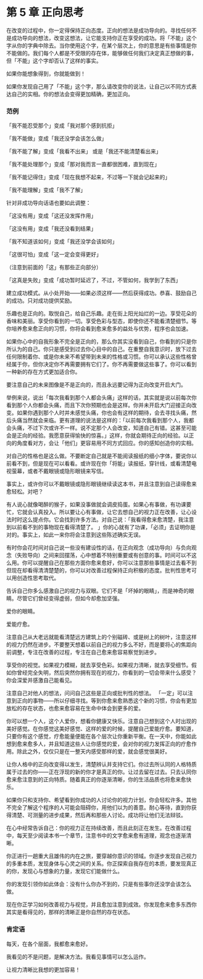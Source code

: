 # 第 5 章 正向思考

在改变的过程中，你一定得保持正向态度。正向的想法是成功导向的。寻找任何不是成功导向的想法，改变这想法，让它能支持你正在享受的成功。将「不能」这个字从你的字典中除去。当你使用这个字，在某个层次上，你的意思是有些事情是你不能做的。我们每个人都是不受限的存在体，能够做任何我们决定真正想做的事，但「不能」这个字却否认了这样的事实。

如果你能想象得到，你就能做到！

如果你发现自己用了「不能」这个字，那么请改变你的说法，让自己以不同方式表达自己的实相。你的想法会变得更加精确，更加正向。

### 范例

「我不能忍受那个」变成「我对那个感到抗拒」

「我不能做」变成「我还没学会该怎么做」

「我不能了解」变成「我看不出来」 或是「我还不能清楚看出来」

「我不能处理那个」变成「那对我而言一直都很困难，直到现在」

「我不能记得住」变成「现在我想不起来，不过等一下就会记起来的」

「我不能理解」变成「我不了解」

针对非成功导向话语也要如此调整：

「这没有用」变成「这还没发挥作用」

「这没有用」变成「我还没看到结果」

「我不知道该如何」变成「我还没学会该如何」

「这很可怕」变成「这一定会变得更好」

（注意到前面的「这」有那些正向部分）

「这真是失败」变成「成功暂时延迟了，不过，不管如何，我学到了东西」

建立成功模式。从小处开始——如果必须这样——然后获得成功。恭喜、鼓励自己的成功。只对成功提供奖励。

乐趣也是正向的。取悦自己，给自己乐趣。走在街上阳光灿烂的一边。享受花朵的香味和美丽。享受你看到的一切。享受色彩与型态，即使你还不能看清楚细节。等你培养愈来愈正向的习惯，你将会看到愈来愈多的益处与优势，程序也会加速。

如果你心中的自我形象不完全是正向的，那么你其实没看到自己，你看到的只是你所认为的自己。你只是感受到过去你心目中的自己。在重整自我意识时，放下过去任何限制着你、或是你未来不希望带到未来的性格或习惯。你可以承认这些性格曾经属于你，但你决定你不再需要拥有它们了。你不再需要做这些事了。你可以看到一种新的存在方式更加适合你。

要注意自己的未来图像是不是正向的，而且永远要记得为正向改变开启大门。

举例来说，说出「每次我看到那个人都会头痛」这样的话，其实就是说以前每次你看到那个人你都会头痛，而且下次你预期也会是这样。你并未开启大门迎接正向改变。如果你遇到那个人时并未感觉头痛，你也会有这样的期待，会去寻找头痛，然后头痛当然就会来临。更有道理的说法是这样的：「以前每次我看到那个人，我都会头痛，不过下次或许不一样。说不定那个人会改变，知道自己有错。这甚至可能会是正向的经验。我愿意获得愉快的惊喜。」这样，你就会期待正向的经验。以正向的角度看对方，会让「他们」更容易用不同方式回应。你的感知创造你的实相。

对自己的性格也是这么做。不要断定自己就是不能阅读报纸的细小字体，要说你以前看不到，但是现在可以看看。或许现在你「将能」读报纸，穿针线，或看清楚电视萤幕，或者不戴眼镜或隐形眼镜来写信。

事实上，或许你可以不戴眼镜或隐形眼镜继续读这本书，并且注意到自己读得愈来愈轻松。对吧？

有人说心就像喝醉的猴子，如果没事做就会调皮捣蛋。如果心有事做，有功课要忙，它就会认真投入。所以要让心有事做，让它去想自己的视力正在改善，让心设法时时这么提点你。它会找到许多方法。对自己说：「我看得愈来愈清楚，我注意到以前看不到的事物现在看得清楚了。 」你的心就有了功课，「必须」去证明你是对的。事实上，如此一来你将会注意到这些陈述确实无误。

有时你会花时间对自己说一些没有建设性的话，在正向观念（成功导向）与负向观念（失败导向）之间来回摆荡，心中想着不特别重要或有创意的事。时间可以不这么用。你可以提醒自己在那些方面你愈来愈好，你可以注意那些事情是过去看不到但现在却看得清清楚楚的，你可以对改善过程保持正向积极的态度。批判性思考可以用创造性思考取代。

告诉自己你多么感激自己的视力与双眼。它们不是「坏掉的眼睛」，而是神奇的眼睛。尽管它们曾经变得虚弱，但如今却愈加坚强。

爱你的眼睛。

爱能疗愈。

注意自己从大老远就能看清楚远方建筑上的个别磁砖、或是树上的树叶，注意这样的视力仍然在进步。不要整天想着以前自己的视力多么不好，而是要将心的焦距向前调整，专注在改善的过程，专注在自己愈来愈容易察觉到进步。

享受你的视觉。如果视力模糊，就去享受色彩。如果视力清晰，就去享受细节。假如你曾经完全失明，然后突然你拥有现在的视力，你看到的一切会带来什么感受？你会深爱并感激自己能看见。

注意自己对他人的想法，问问自己这些是正向或批判性的想法。 「一定」可以注意到正向的事物——所以仔细寻找。等到你愈来愈熟悉这个新的习惯，你会有更加放松的存在状态，也愈来愈容易在生命中体会到更多的爱。

你可以想一个人，这个人爱你，想看你健康又快乐。注意自己想到这个人时出现的美好感觉。在你感觉这美好感觉、这样的爱的时候，提醒自己爱能疗愈。要知道，只要你有这个感觉，疗愈能量便能在各个层次让你重新平衡。在一天中，你能如此想到愈来愈多人，并且知道这些人让你感觉的爱，会对你的视力发挥正向的疗愈作用。除此之外，仅仅只是在一整天内感受那样的爱，就会感觉很美好。

让你人格中的正向改变得以发生，清楚辨认并支持它们。你过去所认同的人格特质属于过去的你——正在浮现的新的你才是真正的你。让过去留在过去。只去认同你愈来愈注意到的正向特质。随着真正的你逐渐清晰，你的生活品质也将愈来愈快乐。

如果你只和支持你、希望看到你成功的人讨论你的视力计划，你会轻松许多。其他不完全了解这个程序的人可能会阻碍你，用他们以为的善意。耐心等待，直到你获得清楚、可测量的进步成果，然后再和那些人讨论。成功将让他们无法辩驳。

在心中经常告诉自己：你的视力正在持续改善，而且此刻正在发生。在改善过程中，每天至少阅读本书一个章节，注意书中的文字愈来愈有道理，观念也逐渐清晰。

你正进行一趟重大且雄伟的内在之旅，要穿越你意识的领域。你逐步发现自己视力的多重本质，发现身体与心灵之间的关系。你正探索自我存在的本质，要发现真正的你，发现心与想象的力量，发现它们能做什么。

你的发现引领你如此体会：没有什么你办不到的，只是有些事你还没学会该怎么做。

现在你正学习如何改善视力与视觉，并且愈加注意到成效。你发现愈来愈多东西你其实是看得见的，那样的清晰正是你自然的存在状态。

### 肯定语

每天，在各个层面，我都愈来愈好。

我看见的不是问题，是解决方法。我看见事情可以怎么运作。

让视力清晰比我想的更加容易！
